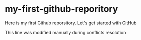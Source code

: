 # my-first-github-reporitory
Here is my first Github reporsitory. Let's get started with GitHub 

This line was modified manually during conflicts resolution